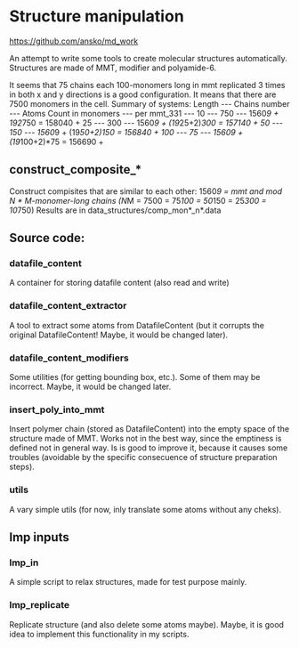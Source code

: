 # Structure manipulation


https://github.com/ansko/md_work

An attempt to write some tools to create molecular structures automatically.
Structures are made of MMT, modifier and polyamide-6.

It seems that 75 chains each 100-monomers long in mmt replicated 3 times in both
x and y directions is a good configuration. It means that there are 7500 monomers
in the cell. Summary of systems:
Length      --- Chains number --- Atoms Count
in monomers --- per mmt_331   ---
 10         --- 750           --- 1560*9 + 192*750       = 158040 +
 25         --- 300           --- 1560*9 + (19*25+2)*300 = 157140 +
 50         --- 150           --- 1560*9 + (19*50+2)*150 = 156840 +
100         ---  75           --- 1560*9 + (19*100+2)*75 = 156690 +


## construct_composite_*

Construct compisites that are similar to each other:
    1560*9 = mmt and mod
    N * M-monomer-long chains (N*M = 7500 = 75*100 = 50*150 = 25*300 = 10*750)
Results are in data_structures/comp_mon*_n*.data



## Source code:

### datafile_content

A container for storing datafile content (also read and write)


### datafile_content_extractor

A tool to extract some atoms from DatafileContent (but it corrupts the original
DatafileContent! Maybe, it would be changed later).


### datafile_content_modifiers

Some utilities (for getting bounding box, etc.). Some of them may be incorrect.
Maybe, it would be changed later.


### insert_poly_into_mmt

Insert polymer chain (stored as DatafileContent) into the empty space of the 
structure made of MMT. Works not in the best way, since the emptiness is 
defined not in general way. Is is good to improve it, because it causes some 
troubles (avoidable by the specific consecuence of structure preparation steps).


### utils

A vary simple utils (for now, inly translate some atoms without any cheks).



## lmp inputs

### lmp_in

A simple script to relax structures, made for test purpose mainly.


### lmp_replicate

Replicate structure (and also delete some atoms maybe). Maybe, it is good idea
to implement this functionality in my scripts.
